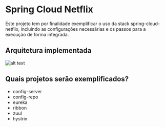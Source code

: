 # Spring Cloud Netflix
Este projeto tem por finalidade exemplificar o uso da stack spring-cloud-netflix, incluindo as configurações necessárias e os passos para a execução de forma integrada. 

## Arquitetura implementada
![alt text](https://image.prntscr.com/image/H5MlX7-3RpOVLNTLAPQA5A.png)

## Quais projetos serão exemplificados?
- config-server
- config-repo
- eureka
- ribbon
- zuul
- hystrix
